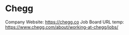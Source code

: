 # Chegg

Company Website: https://chegg.co
Job Board URL temp: https://www.chegg.com/about/working-at-chegg/jobs/